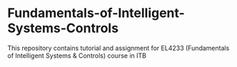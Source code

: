 # Fundamentals-of-Intelligent-Systems-Controls
This repository contains tutorial and assignment for EL4233 (Fundamentals of Intelligent Systems &amp; Controls) course in ITB

